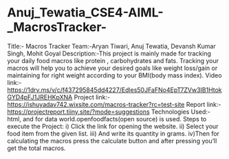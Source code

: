 # Anuj_Tewatia_CSE4-AIML-_MacrosTracker-
Title:- Macros Tracker
Team:-Aryan Tiwari, Anuj Tewatia, Devansh Kumar Singh, Mohit Goyal
Description:-This project is mainly made for tracking your daily food macros like protein , carbohydrates and fats.  Tracking your macros will help you to achieve your desired goals like weight loss/gain or maintaining for right weight according to your BMI(body mass index). 
Video link:- https://1drv.ms/v/c/f437295845dd4227/Edles50JFaFNo4EpT7ZVw3IB1HtokGYD4pFJ1JREHKpXNA
Project link:- https://ishuyadav742.wixsite.com/macros-tracker?rc=test-site
Report link:- https://projectreport.tiiny.site/?mode=suggestions
Technologies Used:- html, and for data world.openfoodfacts(open source) is used.
Steps to execute the Project: i) Click the link for opening the website.
ii) Select your food item from the given list.
iii) And write its quantity in grams.
iv)Then for calculating the macros press the calculate button and after pressing you’ll get the total macros.
